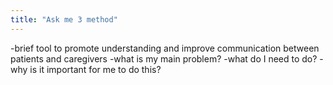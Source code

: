 ```yaml
---
title: "Ask me 3 method"
---
```

-brief tool to promote understanding and improve communication between patients and caregivers
-what is my main problem?
-what do I need to do?
-why is it important for me to do this?

